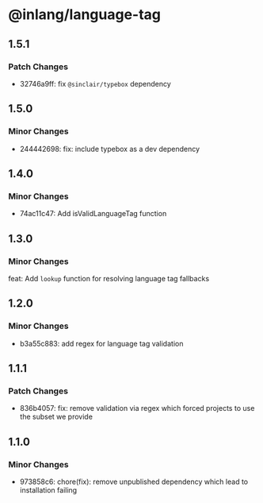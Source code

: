 # @inlang/language-tag

## 1.5.1

### Patch Changes

- 32746a9ff: fix `@sinclair/typebox` dependency

## 1.5.0

### Minor Changes

- 244442698: fix: include typebox as a dev dependency

## 1.4.0

### Minor Changes

- 74ac11c47: Add isValidLanguageTag function

## 1.3.0

### Minor Changes

feat: Add `lookup` function for resolving language tag fallbacks

## 1.2.0

### Minor Changes

- b3a55c883: add regex for language tag validation

## 1.1.1

### Patch Changes

- 836b4057: fix: remove validation via regex which forced projects to use the subset we provide

## 1.1.0

### Minor Changes

- 973858c6: chore(fix): remove unpublished dependency which lead to installation failing

